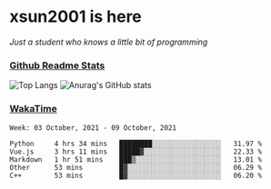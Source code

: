 # xsun2001 is here

*Just a student who knows a little bit of programming*

### [Github Readme Stats](https://github.com/anuraghazra/github-readme-stats)

![Top Langs](https://github-readme-stats.vercel.app/api/top-langs/?username=xsun2001&layout=compact&theme=radical) ![Anurag's GitHub stats](https://github-readme-stats.vercel.app/api?username=xsun2001&show_icons=true&theme=radical)

### [WakaTime](https://wakatime.com)

<!--START_SECTION:waka-->
```text
Week: 03 October, 2021 - 09 October, 2021

Python     4 hrs 34 mins   ████████░░░░░░░░░░░░░░░░░   31.97 % 
Vue.js     3 hrs 11 mins   █████▓░░░░░░░░░░░░░░░░░░░   22.33 % 
Markdown   1 hr 51 mins    ███▒░░░░░░░░░░░░░░░░░░░░░   13.01 % 
Other      53 mins         █▓░░░░░░░░░░░░░░░░░░░░░░░   06.29 % 
C++        53 mins         █▓░░░░░░░░░░░░░░░░░░░░░░░   06.20 % 
```
<!--END_SECTION:waka-->
